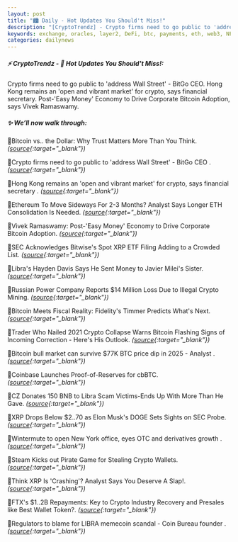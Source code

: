 ```yaml
---
layout: post
title: "🏙️ Daily - Hot Updates You Should't Miss!"
description: "[CryptoTrendz] - Crypto firms need to go public to 'address Wall Street' - BitGo CEO. Hong Kong remains an 'open and vibrant market' for crypto, says financial secretary. Post-'Easy Money' Economy to Drive Corporate Bitcoin Adoption, says Vivek Ramaswamy."
keywords: exchange, oracles, layer2, DeFi, btc, payments, eth, web3, NFT, protocol, blockchain
categories: dailynews
---
```


##### ⚡ CryptoTrendz - 📌 *Hot Updates You Should't Miss!:*

Crypto firms need to go public to 'address Wall Street' - BitGo CEO. Hong Kong remains an 'open and vibrant market' for crypto, says financial secretary. Post-'Easy Money' Economy to Drive Corporate Bitcoin Adoption, says Vivek Ramaswamy.

##### ✨ *We’ll now walk through:*


🔹Bitcoin vs.. the Dollar: Why Trust Matters More Than You Think. *([source](https://s.avyag.com/88s8){:target="_blank"})*

🔹Crypto firms need to go public to 'address Wall Street' - BitGo CEO . *([source](https://s.avyag.com/u7sj){:target="_blank"})*

🔹Hong Kong remains an 'open and vibrant market' for crypto, says financial secretary . *([source](https://s.avyag.com/ss60){:target="_blank"})*

🔹Ethereum To Move Sideways For 2-3 Months? Analyst Says Longer ETH Consolidation Is Needed. *([source](https://s.avyag.com/mof1){:target="_blank"})*

🔹Vivek Ramaswamy: Post-'Easy Money' Economy to Drive Corporate Bitcoin Adoption. *([source](https://s.avyag.com/4gt0){:target="_blank"})*

🔹SEC Acknowledges Bitwise's Spot XRP ETF Filing Adding to a Crowded List. *([source](https://s.avyag.com/59da){:target="_blank"})*

🔹Libra's Hayden Davis Says He Sent Money to Javier Milei's Sister. *([source](https://s.avyag.com/cfnb){:target="_blank"})*

🔹Russian Power Company Reports $14 Million Loss Due to Illegal Crypto Mining. *([source](https://s.avyag.com/vl3a){:target="_blank"})*

🔹Bitcoin Meets Fiscal Reality: Fidelity's Timmer Predicts What's Next. *([source](https://s.avyag.com/039w){:target="_blank"})*

🔹Trader Who Nailed 2021 Crypto Collapse Warns Bitcoin Flashing Signs of Incoming Correction - Here's His Outlook. *([source](https://s.avyag.com/eybc){:target="_blank"})*

🔹Bitcoin bull market can survive $77K BTC price dip in 2025 - Analyst . *([source](https://s.avyag.com/begx){:target="_blank"})*

🔹Coinbase Launches Proof-of-Reserves for cbBTC. *([source](https://s.avyag.com/d2v7){:target="_blank"})*

🔹CZ Donates 150 BNB to Libra Scam Victims-Ends Up With More Than He Gave. *([source](https://s.avyag.com/iesd){:target="_blank"})*

🔹XRP Drops Below $2..70 as Elon Musk's DOGE Sets Sights on SEC Probe. *([source](https://s.avyag.com/mafm){:target="_blank"})*

🔹Wintermute to open New York office, eyes OTC and derivatives growth . *([source](https://s.avyag.com/sht9){:target="_blank"})*

🔹Steam Kicks out Pirate Game for Stealing Crypto Wallets. *([source](https://s.avyag.com/cw84){:target="_blank"})*

🔹Think XRP Is 'Crashing'? Analyst Says You Deserve A Slap!. *([source](https://s.avyag.com/ity0){:target="_blank"})*

🔹FTX's $1..2B Repayments: Key to Crypto Industry Recovery and Presales like Best Wallet Token?. *([source](https://s.avyag.com/5qge){:target="_blank"})*

🔹Regulators to blame for LIBRA memecoin scandal - Coin Bureau founder . *([source](https://s.avyag.com/1utc){:target="_blank"})*
